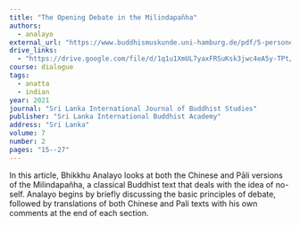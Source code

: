 ```yaml
---
title: "The Opening Debate in the Milindapañha"
authors:
  - analayo
external_url: "https://www.buddhismuskunde.uni-hamburg.de/pdf/5-personen/analayo/openingdebate.pdf"
drive_links:
  - "https://drive.google.com/file/d/1q1u1XmUL7yaxFRSuKsk3jwc4eA5y-TPt/view?usp=sharing"
course: dialogue
tags:
  - anatta
  - indian
year: 2021
journal: "Sri Lanka International Journal of Buddhist Studies"
publisher: "Sri Lanka International Buddhist Academy" 
address: "Sri Lanka"
volume: 7
number: 2
pages: "15--27"
---
```


In this article, Bhikkhu Analayo looks at both the Chinese and Pāli versions of the Milindapañha, a classical Buddhist text that deals with the idea of no-self. Analayo begins by briefly discussing the basic principles of debate, followed by translations of both Chinese and Pali texts with his own comments at the end of each section.
